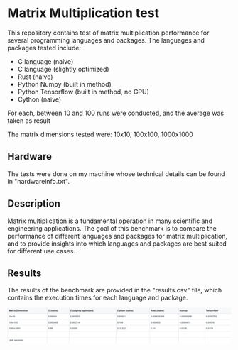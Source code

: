 # Matrix Multiplication test
This repository contains test of matrix multiplication performance for several programming languages and packages.
The languages and packages tested include:
- C language (naive)
- C language (slightly optimized)
- Rust (naive)
- Python Numpy (built in method)
- Python Tensorflow (built in method, no GPU)
- Cython (naive)

For each, between 10 and 100 runs were conducted, and the average was taken as result

The matrix dimensions tested were: 10x10, 100x100, 1000x1000



## Hardware
The tests were done on my machine whose technical details can be found in "hardwareinfo.txt".

## Description
Matrix multiplication is a fundamental operation in many scientific and engineering applications. The goal of this benchmark is to compare the performance of different languages and packages for matrix multiplication, and to provide insights into which languages and packages are best suited for different use cases.

## Results
The results of the benchmark are provided in the "results.csv" file, which contains the execution times for each language and package.

<img title="Results Table" alt="Results Table" src="/results.png">


